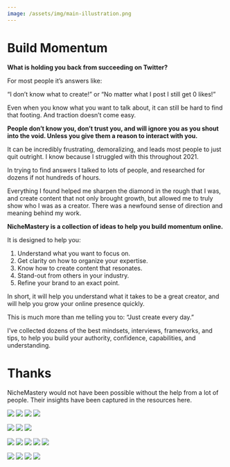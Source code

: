 ```yaml
---
image: /assets/img/main-illustration.png
---
```

# Build Momentum

**What is holding you back from succeeding on Twitter?**

For most people it’s answers like:

“I don’t know what to create!” or “No matter what I post I still get 0 likes!”

Even when you know what you want to talk about, it can still be hard to find that footing. And traction doesn’t come easy.

**People don’t know you, don’t trust you, and will ignore you as you shout into the void. Unless you give them a reason to interact with you.**

It can be incredibly frustrating, demoralizing, and leads most people to just quit outright. I know because I struggled with this throughout 2021.

In trying to find answers I talked to lots of people, and researched for dozens if not hundreds of hours.

Everything I found helped me sharpen the diamond in the rough that I was, and create content that not only brought growth, but allowed me to truly show who I was as a creator. There was a newfound sense of direction and meaning behind my work.

**NicheMastery is a collection of ideas to help you build momentum online.**

It is designed to help you:

1. Understand what you want to focus on.
2. Get clarity on how to organize your expertise.
3. Know how to create content that resonates.
4. Stand-out from others in your industry.
5. Refine your brand to an exact point.

In short, it will help you understand what it takes to be a great creator, and will help you grow your online presence quickly.

This is much more than me telling you to: “Just create every day.”

I’ve collected dozens of the best mindsets, interviews, frameworks, and tips, to help you build your authority, confidence, capabilities, and understanding.



# Thanks

NicheMastery would not have been possible without the help from a lot of people. Their insights have been captured in the resources here.


<div class="gallery">
<!-- those that gave 1:1 converations & recorded interview -->
<a href="https://twitter.com/jspector"><img src='/assets/img/profile/jspector.jpg'></a>
<a href="https://twitter.com/bazzaruto"><img src='/assets/img/profile/bazzaruto.jpg'></a>
<a href="https://twitter.com/arvidkahl"><img src='/assets/img/profile/arvidkahl.jpg'></a>
<a href="https://twitter.com/iamclintmurphy"><img src='/assets/img/profile/iamclintmurphy.jpg'></a>


<a href="https://twitter.com/growthcurrency"><img src='/assets/img/profile/growthcurrency.jpg'></a>
<a href="https://twitter.com/ungatedcreative"><img src='/assets/img/profile/ungatedcreative.jpg'></a>
<a href="https://twitter.com/jessievbreugel"><img src='/assets/img/profile/jessievbreugel.jpg'></a>

<!-- those that we interviewed / gave tips -->
<a href="https://twitter.com/briandito"><img src='/assets/img/profile/briandito.jpg'></a>
<a href="https://twitter.com/brandwithdan"><img src='/assets/img/profile/brandwithdan.jpg'></a>
<a href="https://twitter.com/anthonycastrio"><img src='/assets/img/profile/anthonycastrio.jpg'></a>
<a href="https://twitter.com/william3willis"><img src='/assets/img/profile/william3willis.jpg'></a>
<a href="https://twitter.com/quinnwasgaming"><img src='/assets/img/profile/quinnwasgaming.jpg'></a>

<!-- those that had insightful courses -->
<a href="https://twitter.com/lifemathmoney"><img src='/assets/img/profile/lifemathmoney.jpg'></a>
<a href="https://twitter.com/prathkum"><img src='/assets/img/profile/prathkum.jpg'></a>
<a href="https://twitter.com/wellpaidgeek"><img src='/assets/img/profile/wellpaidgeek.jpg'></a>
<a href="https://twitter.com/sahilbloom"><img src='/assets/img/profile/sahilbloom.jpg'></a>

<!-- for testing
<a href="https://twitter.com/vineetsinha"><img src='/assets/img/profile/vineetsinha.jpg'></a>
-->

</div>

